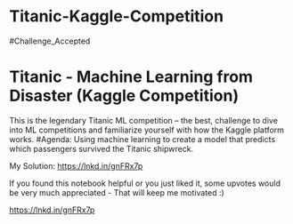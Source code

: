# Titanic-Kaggle-Competition

#Challenge_Accepted
# Titanic - Machine Learning from Disaster (Kaggle Competition)

This is the legendary Titanic ML competition – the best, challenge to dive into ML competitions and familiarize yourself with how the Kaggle platform works.
#Agenda: Using machine learning to create a model that predicts which passengers survived the Titanic shipwreck.

My Solution: https://lnkd.in/gnFRx7p

If you found this notebook helpful or you just liked it, some upvotes would be very much appreciated - That will keep me motivated :)

https://lnkd.in/gnFRx7p

